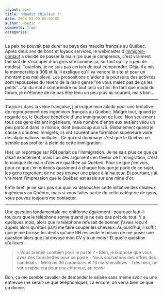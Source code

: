 ```yaml
---
layout: post
title: "Maudit chialeux !"
date: 2004-03-09 00:00:00
author: Hoedic
comments: true
categories: 
---
```



La paix ne pouvait pas durer au pays des maudits français au Québec. Après deux ans de bons et loyaux services, le webmaster d'[immigrer-contact](http://www.immigrer-contact.com/) a décidé de passer la main (ce que je comprends, c'est vraiment tannant de s'occuper d'un gros site comme ça, surtout qu'il y a peu de modos). Toutefois, je ne suis pas certain de tout comprendre. Déjà, il a mis le membership à 30$ et là, il explique qu'il va vendre le site et pour un montant pas mal élevé. Les propositions d'aider à la poursuite des activités sont repoussées du revers de la main genre "ne vous melez pas de ça les petits". J'ai du mal à comprendre où tout ceci va finir. En tant que modo du forum, je m'étonne de ne pas être tenu un peu plus au courant, mais bon...

***

Toujours dans la veine française, j'ai troqué mon aïkido pour une tentative de regroupement des ingénieurs français au Québec. Malgré tout, quand je regarde ça, le Québec bénéficie d'une immigration de luxe. Non seulement tous ces gens étaient ingénieurs, mais nombre d'entre eux avaient vécu un peu partout dans le monde, dont beaucoup aux US. Globalement quand je cause à d'autres immigrés, ils ont souvent une formation supérieure voire des diplomations multiples. Ce qui est dommage c'est que le Québec ne semble pas profiter à plein de cette immigration.

Hier, un reportage sur RDI parlait de l'immigration. Je ne sais plus ce que ça disait exactement, mais l'un des arguments en faveur de l'immigration, c'est le manque de main d'oeuvre qualifiée au Québec. Pour ce que j'en vois, pour ce que j'en entends quasiment à chaque fois que je parle de ce sujet, les gens regrettent de ne pas trouver une place à la hauteur. Et pourtant, j'ai vraiment l'impression que le Québec est assis sur une mine d'or.

Enfin bref, je ne sais pas sur quoi va déboucher cette initiative des chialeux ingénieurs au Québec, mais si vous faites partie de cette catégorie de gens, vous pouvez toujours me contacter.

***

Une question fondamentale me chiffonne également : pourquoi faut-il toujours que le téléphone sonne quand je ne suis pas prêt du tout. Y a quelques mois, alors que le téléphone refusait de sonner, j'avais reçu 4 appels alors qu'étais parti me faire couper les cheveux. Aujourd'hui, il suffit que je me brosse les dents qu'une RH ressente le besoin de me poser une question alors que j'ai envoyé mon CV y a un mois ! Et quelle question d'ailleurs :

<blockquote class="citation">
-  Vous prenez combien pour le poste ?
-  Bien, je suppose que vous avez des fourchettes pour ce poste
-  Nous souhaitons des offres des candidats
-  Mettons 30 carambars et 10 marshmallows
-  Très bien, on vous rappelera pour une entrevue, au revoir
</blockquote>

Bon, ça me semble cavalier de demander le salaire sans même avoir eu une entrevue (ne serait-ce que téléphonique). Là encore, on verra bien ce que ça donne.